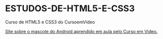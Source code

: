 # ESTUDOS-DE-HTML5-E-CSS3
 Curso de HTML5 e CSS3 do CursoemVideo

<a href="https://caetano346.github.io/ESTUDOS-DE-HTML5-E-CSS3/Estudos/MOD-02/Desafio-004/android.html">Site sobre o mascote do Android aprendido em aula pelo Curso em Video.</a>